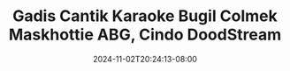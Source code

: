 --- 
title: "Gadis Cantik Karaoke Bugil Colmek  Maskhottie  ABG, Cindo  DoodStream"
description: "download bokeh Gadis Cantik Karaoke Bugil Colmek  Maskhottie  ABG, Cindo  DoodStream   video full terbaru"
date: 2024-11-02T20:24:13-08:00
file_code: "zwztpa1l77hq"
draft: false
cover: "6vn0b3eaganfnqqa.jpg"
tags: ["Gadis", "Cantik", "Karaoke", "Bugil", "Colmek", "Maskhottie", "Cindo", "DoodStream", "bokep-indo", "bokep-viral", "bokep-ig"]
length: 751
fld_id: "1392261"
foldername: "adikcindo"
categories: ["adikcindo"]
views: 48
---